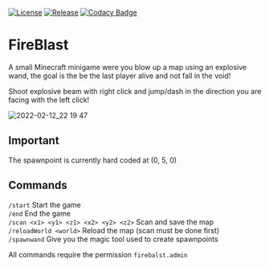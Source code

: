 [![License](https://img.shields.io/github/license/Blackoutburst/FireBlast.svg)](LICENSE)
[![Release](https://img.shields.io/github/release/Blackoutburst/FireBlast.svg)](https://github.com/Blackoutburst/FireBlast/releases)
[![Codacy Badge](https://app.codacy.com/project/badge/Grade/377955dafdca4f6a9f4dcb9825160eaa)](https://www.codacy.com/gh/Blackoutburst/FireBlast/dashboard?utm_source=github.com&amp;utm_medium=referral&amp;utm_content=Blackoutburst/FireBlast&amp;utm_campaign=Badge_Grade)

# FireBlast
A small Minecraft minigame were you blow up a map using an explosive wand, the goal is the be the last player alive and not fall in the void!

Shoot explosive beam with right click and jump/dash in the direction you are facing with the left click!

![2022-02-12_22 19 47](https://user-images.githubusercontent.com/30992311/153728809-a8f1c4a2-64ee-4b45-abcb-865a8b64da90.png)

## Important
The spawnpoint is currently hard coded at (0, 5, 0)

## Commands
`/start` Start the game\
`/end` End the game\
`/scan <x1> <y1> <z1> <x2> <y2> <z2>` Scan and save the map\
`/reloadWorld <world>` Reload the map (scan must be done first)\
`/spawnwand` Give you the magic tool used to create spawnpoints

All commands require the permission `firebalst.admin`
